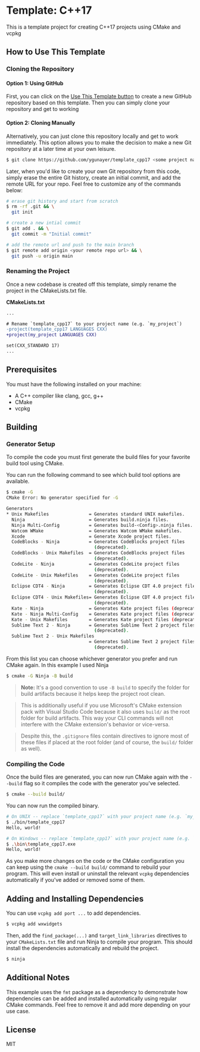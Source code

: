 # Template: C++17
This is a template project for creating C++17 projects using CMake and vcpkg

## How to Use This Template
### Cloning the Repository
#### Option 1: Using GitHub
First, you can click on the [Use This Template button](https://github.com/new?template_name=template_cpp17&template_owner=ygunayer) to create a new GitHub repository based on this template. Then you can simply clone your repository and get to working

#### Option 2: Cloning Manually
Alternatively, you can just clone this repository locally and get to work immediately. This option allows you to make the decision to make a new Git repository at a later time at your own leisure.

```bash
$ git clone https://github.com/ygunayer/template_cpp17 <some project name>
```

Later, when you'd like to create your own Git repository from this code, simply erase the entire Git history, create an initial commit, and add the remote URL for your repo. Feel free to customize any of the commands below:

```bash
# erase git history and start from scratch
$ rm -rf .git && \
  git init

# create a new intial commit
$ git add . && \
  git commit -m "Initial commit"

# add the remote url and push to the main branch
$ git remote add origin <your remote repo url> && \
  git push -u origin main
```

### Renaming the Project
Once a new codebase is created off this template, simply rename the project in the CMakeLists.txt file.

**CMakeLists.txt**
```diff
...

# Rename `template_cpp17` to your project name (e.g. `my_project`)
-project(template_cpp17 LANGUAGES CXX)
+project(my_project LANGUAGES CXX)

set(CXX_STANDARD 17)
...
```

## Prerequisites
You must have the following installed on your machine:

- A C++ compiler like clang, gcc, g++
- CMake
- vcpkg

## Building
### Generator Setup
To compile the code you must first generate the build files for your favorite build tool using CMake.

You can run the following command to see which build tool options are available.
```bash
$ cmake -G
CMake Error: No generator specified for -G

Generators
* Unix Makefiles               = Generates standard UNIX makefiles.
  Ninja                        = Generates build.ninja files.
  Ninja Multi-Config           = Generates build-<Config>.ninja files.
  Watcom WMake                 = Generates Watcom WMake makefiles.
  Xcode                        = Generate Xcode project files.
  CodeBlocks - Ninja           = Generates CodeBlocks project files
                                 (deprecated).
  CodeBlocks - Unix Makefiles  = Generates CodeBlocks project files
                                 (deprecated).
  CodeLite - Ninja             = Generates CodeLite project files
                                 (deprecated).
  CodeLite - Unix Makefiles    = Generates CodeLite project files
                                 (deprecated).
  Eclipse CDT4 - Ninja         = Generates Eclipse CDT 4.0 project files
                                 (deprecated).
  Eclipse CDT4 - Unix Makefiles= Generates Eclipse CDT 4.0 project files
                                 (deprecated).
  Kate - Ninja                 = Generates Kate project files (deprecated).
  Kate - Ninja Multi-Config    = Generates Kate project files (deprecated).
  Kate - Unix Makefiles        = Generates Kate project files (deprecated).
  Sublime Text 2 - Ninja       = Generates Sublime Text 2 project files
                                 (deprecated).
  Sublime Text 2 - Unix Makefiles
                               = Generates Sublime Text 2 project files
                                 (deprecated).
```

From this list you can choose whichever generator you prefer and run CMake again. In this example I used Ninja
```bash
$ cmake -G Ninja -B build
```

> **Note:** It's a good convention to use `-B build` to specify the folder for build artifacts because it helps keep the project root clean.

> This is additionally useful if you use Microsoft's CMake extension pack with Visual Studio Code because it also uses `build/` as the root folder for build artifacts. This way your CLI commands will not interfere with the CMake extension's behavior or vice-versa.

> Despite this, the `.gitignore` files contain directives to ignore most of these files if placed at the root folder (and of course, the `build/` folder as well).

### Compiling the Code
Once the build files are generated, you can now run CMake again with the `--build` flag so it compiles the code with the generator you've selected.

```bash
$ cmake --build build/
```

You can now run the compiled binary.

```bash
# On UNIX -- replace `template_cpp17` with your project name (e.g. `my_project`)
$ ./bin/template_cpp17
Hello, world!

# On Windows -- replace `template_cpp17` with your project name (e.g. `my_project`)
$ .\bin\template_cpp17.exe
Hello, world!
```

As you make more changes on the code or the CMake configuration you can keep using the `cmake --build build/` command to rebuild your program. This will even install or uninstall the relevant `vcpkg` dependencies automatically if you've added or removed some of them.

## Adding and Installing Dependencies
You can use `vcpkg add port ...` to add dependencies.

```bash
$ vcpkg add wxwidgets
```

Then, add the `find_package(...)` and `target_link_libraries` directives to your `CMakeLists.txt` file and run Ninja to compile your program. This should install the dependencies automatically and rebuild the project.

```bash
$ ninja
```

## Additional Notes
This example uses the `fmt` package as a dependency to demonstrate how dependencies can be added and installed automatically using regular CMake commands. Feel free to remove it and add more depending on your use case.

## License
MIT
